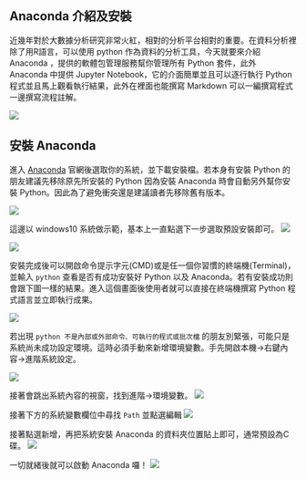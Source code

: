 ## Anaconda 介紹及安裝
近幾年對於大數據分析研究非常火紅，相對的分析平台相對的重要。在資料分析裡除了用R語言，可以使用 python 作為資料的分析工具，今天就要來介紹 Anaconda ，提供的軟體包管理服務幫你管理所有 Python 套件，此外 Anaconda 中提供 Jupyter Notebook，它的介面簡單並且可以逐行執行 Python 程式並且馬上觀看執行結果，此外在裡面也能撰寫 Markdown 可以一編撰寫程式一邊撰寫流程註解。

![](https://upload.wikimedia.org/wikipedia/en/c/cd/Anaconda_Logo.png)


## 安裝 Anaconda
進入 [Anaconda]() 官網後選取你的系統，並下載安裝檔。若本身有安裝 Python 的朋友建議先移除原先所安裝的 Python 因為安裝 Anaconda 時會自動另外幫你安裝 Python。因此為了避免衝突還是建議讀者先移除舊有版本。

![](./Screenshot/img0.1-1.png)

這邊以 windows10 系統做示範，基本上一直點選下一步選取預設安裝即可。
![](./Screenshot/img0.1-2.png)

![](./Screenshot/img0.1-3.png)

安裝完成後可以開啟命令提示字元(CMD)或是任一個你習慣的終端機(Terminal)，並輸入 `python` 查看是否有成功安裝好 Python 以及 Anaconda。若有安裝成功則會跟下圖一樣的結果。進入這個畫面後使用者就可以直接在終端機撰寫 Python 程式語言並立即執行成果。

![](./Screenshot/img0.1-4.png)

若出現 `python 不是內部或外部命令、可執行的程式或批次檔` 的朋友別緊張，可能只是系統尚未成功設定環境。這時必須手動來新增環境變數。手先開啟本機->右鍵內容->進階系統設定。

![](./Screenshot/img0.1-5.png)

接著會跳出系統內容的視窗，找到進階->環境變數。
![](./Screenshot/img0.1-6.png)

接著下方的系統變數欄位中尋找 `Path` 並點選編輯 
![](./Screenshot/img0.1-7.png)

接著點選新增，再把系統安裝 Anaconda 的資料夾位置貼上即可，通常預設為C碟。
![](./Screenshot/img0.1-8.png)

一切就緒後就可以啟動 Anaconda 囉！
![](./Screenshot/img0.1-9.png)


